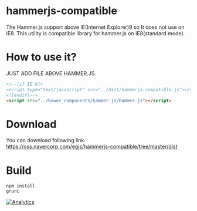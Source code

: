 # hammerjs-compatible
The Hammer.js support above IE(Internet Explorer)9 so It does not use on IE8. This utility is compatible library for hammer.js on IE8(standard mode).

# How to use it?
JUST ADD FILE ABOVE HAMMER.JS.
```html
<!--[if IE 8]>
<script type="text/javascript" src="../dist/hammerjs.compatible.js"></script> <- like this.
<![endif]-->
<script src="../bower_components/hammer.js/hammer.js"></script>
```

# Download
You can download following link.  
https://oss.navercorp.com/egjs/hammerjs-compatible/tree/master/dist

# Build
```
npm install
grunt
```

[![Analytics](https://ga-beacon.appspot.com/UA-70842526-9/hammerjs-compatible/readme)](https://github.com/egjs/hammerjs-compatible)

